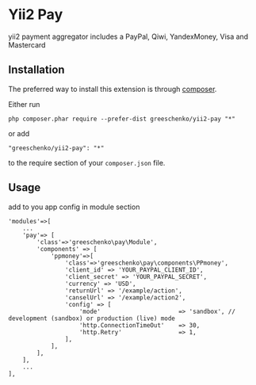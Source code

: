 Yii2 Pay
========
yii2 payment aggregator includes a PayPal, Qiwi, YandexMoney, Visa and Mastercard

Installation
------------

The preferred way to install this extension is through [composer](http://getcomposer.org/download/).

Either run

```
php composer.phar require --prefer-dist greeschenko/yii2-pay "*"
```

or add

```
"greeschenko/yii2-pay": "*"
```

to the require section of your `composer.json` file.


Usage
-----

add to you app config in module section

```
'modules'=>[
    ...
    'pay'=> [
        'class'=>'greeschenko\pay\Module',
        'components' => [
            'ppmoney'=>[
                'class'=>'greeschenko\pay\components\PPmoney',
                'client_id' => 'YOUR_PAYPAL_CLIENT_ID',
                'client_secret' => 'YOUR_PAYPAL_SECRET',
                'currency' => 'USD',
                'returnUrl' => '/example/action',
                'canselUrl' => '/example/action2',
                'config' => [
                    'mode'                      => 'sandbox', // development (sandbox) or production (live) mode
                    'http.ConnectionTimeOut'    => 30,
                    'http.Retry'                => 1,
                ],
            ],
        ],
    ],
    ...
],
```


